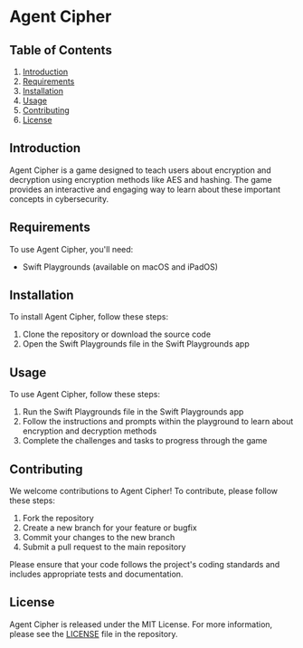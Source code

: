 # Agent Cipher

## Table of Contents

1. [Introduction](#introduction)
2. [Requirements](#requirements)
3. [Installation](#installation)
4. [Usage](#usage)
5. [Contributing](#contributing)
6. [License](#license)

## Introduction

Agent Cipher is a game designed to teach users about encryption and decryption using encryption methods like AES and hashing. The game provides an interactive and engaging way to learn about these important concepts in cybersecurity.

## Requirements

To use Agent Cipher, you'll need:

- Swift Playgrounds (available on macOS and iPadOS)

## Installation

To install Agent Cipher, follow these steps:

1. Clone the repository or download the source code
2. Open the Swift Playgrounds file in the Swift Playgrounds app

## Usage

To use Agent Cipher, follow these steps:

1. Run the Swift Playgrounds file in the Swift Playgrounds app
2. Follow the instructions and prompts within the playground to learn about encryption and decryption methods
3. Complete the challenges and tasks to progress through the game

## Contributing

We welcome contributions to Agent Cipher! To contribute, please follow these steps:

1. Fork the repository
2. Create a new branch for your feature or bugfix
3. Commit your changes to the new branch
4. Submit a pull request to the main repository

Please ensure that your code follows the project's coding standards and includes appropriate tests and documentation.

## License

Agent Cipher is released under the MIT License. For more information, please see the [LICENSE](LICENSE) file in the repository.
